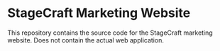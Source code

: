 # StageCraft Marketing Website

This repository contains the source code for the StageCraft marketing website.
Does not contain the actual web application.
